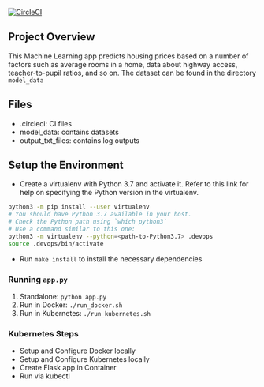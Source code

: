 [![CircleCI](https://dl.circleci.com/status-badge/img/gh/Douglasokolaa/project-ml-microservice-kubernetes/tree/master.svg?style=svg)](https://dl.circleci.com/status-badge/redirect/gh/Douglasokolaa/project-ml-microservice-kubernetes/tree/master)

## Project Overview
This Machine Learning app predicts housing prices based on a number of factors such as average rooms in a home, data about highway access, teacher-to-pupil ratios, and so on. The dataset can be found in the directory `model_data`

## Files
- .circleci: CI files
- model_data: contains datasets
- output_txt_files: contains log outputs

## Setup the Environment

* Create a virtualenv with Python 3.7 and activate it. Refer to this link for help on specifying the Python version in the virtualenv. 
```bash
python3 -m pip install --user virtualenv
# You should have Python 3.7 available in your host. 
# Check the Python path using `which python3`
# Use a command similar to this one:
python3 -m virtualenv --python=<path-to-Python3.7> .devops
source .devops/bin/activate
```
* Run `make install` to install the necessary dependencies

### Running `app.py`

1. Standalone:  `python app.py`
2. Run in Docker:  `./run_docker.sh`
3. Run in Kubernetes:  `./run_kubernetes.sh`

### Kubernetes Steps

* Setup and Configure Docker locally
* Setup and Configure Kubernetes locally
* Create Flask app in Container
* Run via kubectl
